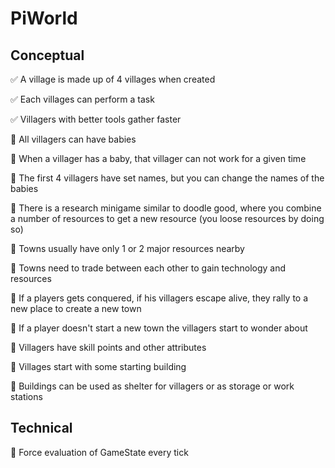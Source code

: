 # PiWorld

## Conceptual

:white_check_mark:  A village is made up of 4 villages when created

:white_check_mark: Each villages can perform a task

:white_check_mark: Villagers with better tools gather faster

:black_square_button: All villagers can have babies

:black_square_button: When a villager has a baby, that villager can not work for a given time

:black_square_button: The first 4 villagers have set names, but you can change the names of the babies

:black_square_button: There is a research minigame similar to doodle good, where you combine a number of resources to get a new resource (you loose resources by doing so)

:black_square_button: Towns usually have only 1 or 2 major resources nearby

:black_square_button: Towns need to trade between each other to gain technology and resources

:black_square_button: If a players gets conquered, if his villagers escape alive, they rally to a new place to create a new town

:black_square_button: If a player doesn't start a new town the villagers start to wonder about

:black_square_button: Villagers have skill points and other attributes

:black_square_button: Villages start with some starting building

:black_square_button: Buildings can be used as shelter for villagers or as storage or work stations

## Technical

:black_square_button: Force evaluation of GameState every tick
